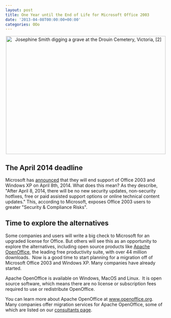 ```yaml
---
layout: post
title: One Year until the End of Life for Microsoft Office 2003
date: '2013-04-08T00:00:00+00:00'
categories: OOo
---
```

<div align="center"> 
    <p><a title="Josephine Smith digging a grave at the Drouin Cemetery, Victoria, [2] by National Library of Australia Commons, on Flickr" href="http://www.flickr.com/photos/national_library_of_australia_commons/6174073756/"><img width="500" height="369" alt="Josephine Smith digging a grave at the Drouin Cemetery, Victoria, [2]" src="http://farm7.staticflickr.com/6154/6174073756_5b8f664361.jpg" /></a></p><a title="Josephine Smith digging a grave at the Drouin Cemetery, Victoria, [2] by National Library of Australia Commons, on Flickr" href="http://www.flickr.com/photos/national_library_of_australia_commons/6174073756/"> 
      <p> </p></a> 
    <div align="left"><a title="Josephine Smith digging a grave at the Drouin Cemetery, Victoria, [2] by National Library of Australia Commons, on Flickr" href="http://www.flickr.com/photos/national_library_of_australia_commons/6174073756/"> 
        <p> </p></a> 
      <h2 id="the-april-2014-deadline">The April 2014 deadline</h2> 
      <p>Microsoft has <a href="http://www.microsoft.com/en-us/windows/endofsupport.aspx">announced</a>
 that they will end support of Office 2003 and Windows XP on April 
8th, 2014.  What does this mean?  As they describe,
&quot;After April 8, 2014, there will be no new security updates, 
non-security hotfixes, free or paid assisted support options or online 
technical content updates.&quot;  This,
according to Microsoft, exposes Office 2003 users to greater &quot;Security 
&amp; Compliance Risks&quot;.</p> 
      <h2 id="exploring-the-alternatives">Time to explore the alternatives</h2> 
      <p>Some companies and users will write a big check to Microsoft for an upgraded license for Office.  But 
others will see this as an opportunity 
to explore the alternatives, including open source products like <a href="http://www.openoffice.org/">Apache 
OpenOffice</a>, the leading free productivity suite, with over 44 million downloads.&nbsp;  Now is a good time to start planning for a migration off 
of Microsoft Office 2003 and Windows XP.  Many companies have already 
started.</p>
      <p>Apache OpenOffice is available on Windows, MacOS and Linux.&nbsp; It is open source software, which means there are no license or subscription fees required to use or redistribute OpenOffice.&nbsp;&nbsp; <br /></p> 
      <p>You can learn more about Apache OpenOffice at <a href="http://www.openoffice.org">www.openoffice.org</a>.&nbsp;&nbsp; Many companies offer migration services for Apache OpenOffice, some of which are listed on our <a href="http://www.openoffice.org/bizdev/consultants.html">consultants page</a>.<br /></p> 
    </div> 
  </div>
